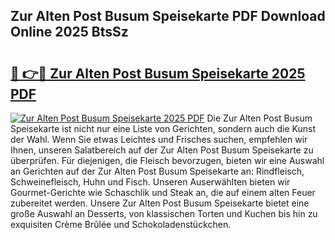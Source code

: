 ## Zur Alten Post Busum Speisekarte PDF Download Online 2025 BtsSz

# <h2><a href="http://gc8ieb.nevu.top/?p=Zur+Alten+Post+Busum+Speisekarte">🔗 👉🔴 Zur Alten Post Busum Speisekarte 2025 PDF</a></h2>

[![Zur Alten Post Busum Speisekarte 2025 PDF](https://i.imgur.com/dBaPXMq.png)](http://gc8ieb.nevu.top/?p=Zur+Alten+Post+Busum+Speisekarte)
Die Zur Alten Post Busum Speisekarte ist nicht nur eine Liste von Gerichten, sondern auch die Kunst der Wahl. Wenn Sie etwas Leichtes und Frisches suchen, empfehlen wir Ihnen, unseren Salatbereich auf der Zur Alten Post Busum Speisekarte zu überprüfen. Für diejenigen, die Fleisch bevorzugen, bieten wir eine Auswahl an Gerichten auf der Zur Alten Post Busum Speisekarte an: Rindfleisch, Schweinefleisch, Huhn und Fisch. Unseren Auserwählten bieten wir Gourmet-Gerichte wie Schaschlik und Steak an, die auf einem alten Feuer zubereitet werden. Unsere Zur Alten Post Busum Speisekarte bietet eine große Auswahl an Desserts, von klassischen Torten und Kuchen bis hin zu exquisiten Crème Brûlée und Schokoladenstückchen.

